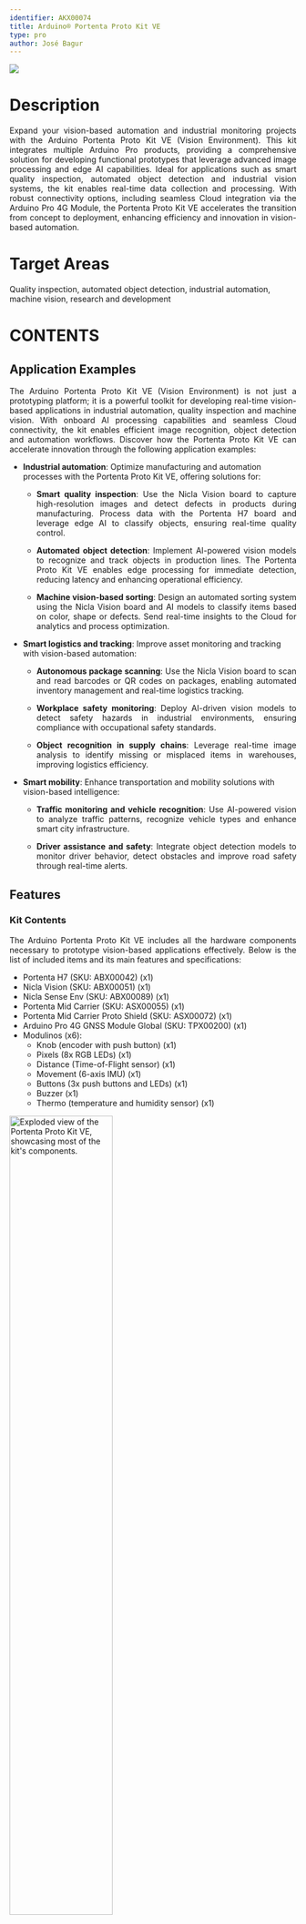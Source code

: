 ```yaml
---
identifier: AKX00074
title: Arduino® Portenta Proto Kit VE
type: pro
author: José Bagur
---
```


![](assets/proto-kit-perspective.png)

# Description

<p style="text-align: justify;">Expand your vision-based automation and industrial monitoring projects with the Arduino Portenta Proto Kit VE (Vision Environment). This kit integrates multiple Arduino Pro products, providing a comprehensive solution for developing functional prototypes that leverage advanced image processing and edge AI capabilities. Ideal for applications such as smart quality inspection, automated object detection and industrial vision systems, the kit enables real-time data collection and processing. With robust connectivity options, including seamless Cloud integration via the Arduino Pro 4G Module, the Portenta Proto Kit VE accelerates the transition from concept to deployment, enhancing efficiency and innovation in vision-based automation.
</p>

# Target Areas

Quality inspection, automated object detection, industrial automation, machine vision, research and development

# CONTENTS
## Application Examples

<p style="text-align: justify;">The Arduino Portenta Proto Kit VE (Vision Environment) is not just a prototyping platform; it is a powerful toolkit for developing real-time vision-based applications in industrial automation, quality inspection and machine vision. With onboard AI processing capabilities and seamless Cloud connectivity, the kit enables efficient image recognition, object detection and automation workflows. Discover how the Portenta Proto Kit VE can accelerate innovation through the following application examples:</p>

- **Industrial automation**: Optimize manufacturing and automation processes with the Portenta Proto Kit VE, offering solutions for:
  - <p style="text-align: justify;"><strong>Smart quality inspection</strong>: Use the Nicla Vision board to capture high-resolution images and detect defects in products during manufacturing. Process data with the Portenta H7 board and leverage edge AI to classify objects, ensuring real-time quality control.</p>
  - <p style="text-align: justify;"><strong>Automated object detection</strong>: Implement AI-powered vision models to recognize and track objects in production lines. The Portenta Proto Kit VE enables edge processing for immediate detection, reducing latency and enhancing operational efficiency.</p>
  - <p style="text-align: justify;"><strong>Machine vision-based sorting</strong>: Design an automated sorting system using the Nicla Vision board and AI models to classify items based on color, shape or defects. Send real-time insights to the Cloud for analytics and process optimization.</p>

- **Smart logistics and tracking**: Improve asset monitoring and tracking with vision-based automation:
  - <p style="text-align: justify;"><strong>Autonomous package scanning</strong>: Use the Nicla Vision board to scan and read barcodes or QR codes on packages, enabling automated inventory management and real-time logistics tracking.</p>
  - <p style="text-align: justify;"><strong>Workplace safety monitoring</strong>: Deploy AI-driven vision models to detect safety hazards in industrial environments, ensuring compliance with occupational safety standards.</p>
  - <p style="text-align: justify;"><strong>Object recognition in supply chains</strong>: Leverage real-time image analysis to identify missing or misplaced items in warehouses, improving logistics efficiency.</p>

- **Smart mobility**: Enhance transportation and mobility solutions with vision-based intelligence:
  - <p style="text-align: justify;"><strong>Traffic monitoring and vehicle recognition</strong>: Use AI-powered vision to analyze traffic patterns, recognize vehicle types and enhance smart city infrastructure.</p>
  - <p style="text-align: justify;"><strong>Driver assistance and safety</strong>: Integrate object detection models to monitor driver behavior, detect obstacles and improve road safety through real-time alerts.</p>

## Features
### Kit Contents

<p style="text-align: justify;">The Arduino Portenta Proto Kit VE includes all the hardware components necessary to prototype vision-based applications effectively. Below is the list of included items and its main features and specifications:</p>

- Portenta H7 (SKU: ABX00042) (x1)
- Nicla Vision (SKU: ABX00051) (x1)
- Nicla Sense Env (SKU: ABX00089) (x1)
- Portenta Mid Carrier (SKU: ASX00055) (x1)
- Portenta Mid Carrier Proto Shield (SKU: ASX00072) (x1)
- Arduino Pro 4G GNSS Module Global (SKU: TPX00200) (x1)
- Modulinos (x6):
  - Knob (encoder with push button) (x1)
  - Pixels (8x RGB LEDs) (x1)
  - Distance (Time-of-Flight sensor) (x1)
  - Movement (6-axis IMU) (x1)
  - Buttons (3x push buttons and LEDs) (x1)
  - Buzzer (x1)
  - Thermo (temperature and humidity sensor) (x1)

<img src="assets/proto-kit-perspective-dismounted.png" alt="Exploded view of the Portenta Proto Kit VE, showcasing most of the kit's components." style="width: 60%; height: auto;"></img>

<div style="page-break-after: always;"></div>

#### Portenta H7 (SKU: ABX00042)

<p style="text-align: justify;">The Portenta H7 is a dual-core microcontroller board powered by the STMicroelectronics® STM32H747XI, featuring a 32-bit Arm® Cortex®-M7 running at 480 MHz and a Cortex®-M4 at 240 MHz. It includes advanced graphics capabilities and operates within an industrial temperature range (-40 °C to 85 °C).</p>

<img src="assets/portenta_h7.jpg" alt="Portenta H7 board" style="width: 60%; height: auto;"></img>

Below is a summary of the most important specifications of the Portenta H7 board:

| **Feature**                | **Specification**                                                                         |
|----------------------------|-------------------------------------------------------------------------------------------|
| **Microcontroller**        | STMicroelectronics® STM32H747XI Dual 32-bit Arm® Cortex®-M7 and Cortex®-M4                |
| **USB Connector**          | USB-C®                                                                                    |
| **Digital I/O Pins**       | 78 (High-Density Pins)                                                                    |
| **Analog Input Pins**      | 8 (High-Density Pins)                                                                     |
| **PWM Pins**               | 10 (High-Density Pins)                                                                    |
| **Wireless Connectivity**  | Wi-Fi® 2.4 GHz 802.11 b/g/n, Bluetooth® 4.1 (Murata® LBEE5KL1DX)                          |
| **Ethernet Connectivity**  | RMII 10/100 Mbps (LAN8742AI)                                                              |
| **Secure Element**         | NXP® SE050C2 and Microchip® ATECC608                                                      |
| **Clock Speed**            | 480 MHz (M7 core), 240 MHz (M4 core)                                                      |
| **Memory**                 | 2 MB Flash, 1 MB RAM (internal); 16 MB NOR Flash, 8 MB SDRAM (external)                   |
| **Board Dimensions**       | 66.04 mm x 25.40 mm                                                                       |

<div style="background-color: rgba(0, 170, 228, 0.2); border-left: 6px solid rgba(0, 120, 180, 1); margin: 20px 0; padding: 15px;">
  <p style="text-align: justify;">
    For detailed information about the Portenta H7 board, please refer to its corresponding documentation available on Arduino Docs:
    <a href="https://docs.arduino.cc/hardware/portenta-h7/" target="_blank" style="color: #0056b3; text-decoration: underline;">
      Portenta H7 Official Documentation [8]
    </a>
  </p>
</div>

<div style="page-break-after: always;"></div>

#### Nicla Vision (SKU: ABX00051)

<p style="text-align: justify;">The Nicla Vision is a compact and powerful microcontroller board designed for edge AI and vision-based applications. It combines a high-performance dual-core STM32H747AII6 microcontroller with an onboard 2MP color camera, making it ideal for projects involving image processing, object recognition and machine vision at the edge.</p> 

<img src="assets/nicla_vision.jpg" alt="Nicla Vision board" style="width: 55%; height: auto;"></img>

Below is a summary of the most important specifications of the Nicla Vision board:

| **Feature**               | **Specification**                                                                                |
|---------------------------|--------------------------------------------------------------------------------------------------|
| **Microcontroller**       | STMicroelectronics® STM32H747AII6 Dual Arm® Cortex® M7/M4                                        |
| **USB Connector**         | Micro-USB                                                                                        |
| **Digital I/O Pins**      | 10                                                                                               |
| **Analog Input Pins**     | 3                                                                                                |
| **PWM Pins**              | 10                                                                                               |
| **Wireless Connectivity** | Wi-Fi®/Bluetooth® Low Energy 4.2 (Murata 1DX - LBEE5KL1DX-883)                                   |
| **Onboard Sensors**       | 2 MP Color Camera, LSM6DSOX (IMU), VL53L1CBV0FY/1 (Time-Of-Flight sensor), MP34DT05 (microphone) |
| **Clock Speed**           | M7 core up to 480 MHz, M4 core up to 240 MHz                                                     |
| **Memory**                | 2 MB Flash, 1 MB RAM (internal); 16 MB QSPI Flash (external)                                     |
| **Onboard Interfaces**    | SPI (x1), I2C (x1), UART (x1)                                                                    |
| **Dimensions**            | 22.86 mm x 22.86 mm                                                                              |

<div style="background-color: rgba(0, 170, 228, 0.2); border-left: 6px solid rgba(0, 120, 180, 1); margin: 20px 0; padding: 15px;">
  <p style="text-align: justify;">
    For detailed information about the Nicla Vision board, please refer to its corresponding documentation available on Arduino Docs:
    <a href="https://docs.arduino.cc/hardware/nicla-vision/" target="_blank" style="color: #0056b3; text-decoration: underline;">
      Nicla Vision Official Documentation [9]
    </a>
  </p>
</div>

<div style="page-break-after: always;"></div>

#### Nicla Sense Env (SKU: ABX00089)

<p style="text-align: justify;">The Nicla Sense Env is a compact and efficient board designed to integrate advanced environmental sensing capabilities into your projects. It combines three state-of-the-art sensors from Renesas®, providing precise measurements of temperature, humidity and air quality for both indoor and outdoor environments. This board is ideal for applications in climate control systems, air quality monitoring and environmental data collection.
</p> 

<img src="assets/nicla_sense_env.jpg" alt="Nicla Sense Env board" style="width: 55%; height: auto;"></img>

Below is a summary of the most important specifications of the Nicla Sense Env board:

| **Feature**               | **Specification**                                                                                                     |
|---------------------------|-----------------------------------------------------------------------------------------------------------------------|
| **Dimensions**            | 22.86 mm x 22.86 mm                                                                                                   |
| **Weight**                | 2 g                                                                                                                   |
| **Operating Voltage**     | 3.3 VDC                                                                                                               |
| **Microcontroller**       | Renesas® RA2E1, 48 MHz Arm® Cortex®-M23 (not user-accessible)                                                         |
| **Onboard Sensors**       | HS4001 (temperature and humidity sensor), ZMOD4410 (indoor air quality sensor), ZMOD4510 (outdoor air quality sensor) |
| **Connectivity**          | Onboard ESLOV connector                                                                                               |
| **Operating Temperature** | -40 °C to +85 °C                                                                                                      |

<div style="background-color: rgba(0, 170, 228, 0.2); border-left: 6px solid rgba(0, 120, 180, 1); margin: 20px 0; padding: 15px;">
  <p style="text-align: justify;">
    For detailed information about the Nicla Sense Env board, please refer to its corresponding documentation available on Arduino Docs:
    <a href="https://docs.arduino.cc/hardware/nicla-sense-env/" target="_blank" style="color: #0056b3; text-decoration: underline;">
      Nicla Sense Env Official Documentation [10]
    </a>
  </p>
</div>

<div style="page-break-after: always;"></div>

#### Portenta Mid Carrier (SKU: ASX00055)

<p style="text-align: justify;">The Arduino Portenta Mid Carrier expands connectivity options for Portenta family boards, including Ethernet, USB-A, mPCIe, CAN, MicroSD and 4G. It also features JTAG pins for debugging and supports I2C, SPI, PWM, digital and analog I/Os.</p> 

<img src="assets/portenta_mid_carrier.jpg" alt="Portenta Mid Carrier" style="width: 70%; height: auto;"></img>

Below is a summary of the most important specifications of the Portenta Mid Carrier:

| **Feature**                  | **Specification**                                                                                                                            |
|------------------------------|----------------------------------------------------------------------------------------------------------------------------------------------|
| **Compatible Boards**        | Portenta X8, Portenta H7 (except MIPI Camera), Portenta C33 (except MIPI Camera)                                                             |
| **Camera Interfaces**        | MIPI Connector (x1), Arducam Connector (x1), USB-A (x1)                                                                                      |
| **Display Interface**        | DSI (x1)                                                                                                                                     |
| **Communication Interfaces** | 4G (mPCIe, x1), Ethernet (x1), SPI (x2), I2C (x3), UART (x4), CAN FD (x2, one without transceiver), I2S (x1), SAI (x1), PDM (x1), SPDIF (x1) |
| **User Interface**           | Power On Push Button (x1)                                                                                                                    |
| **Storage**                  | MicroSD card slot (x1)                                                                                                                       |
| **Hardware Debugging**       | JTAG/SWD                                                                                                                                     |
| **Power Supply**             | Board operating voltage (VIN): +5 VDC; Maximum current provided: 2 A                                                                         |
| **Dimensions**               | 114 mm x 86.5 mm                                                                                                                             |

<div style="background-color: rgba(0, 170, 228, 0.2); border-left: 6px solid rgba(0, 120, 180, 1); margin: 20px 0; padding: 15px;">
  <p style="text-align: justify;">
    For detailed information about the Portenta Mid Carrier, please refer to its corresponding documentation available on Arduino Docs:
    <a href="https://docs.arduino.cc/hardware/portenta-mid-carrier/" target="_blank" style="color: #0056b3; text-decoration: underline;">
      Portenta Mid Carrier Official Documentation [11]
    </a>
  </p>
</div>

<div style="page-break-after: always;"></div>

#### Arduino Pro 4G GNSS Module Global (SKU: TPX00200)

<p style="text-align: justify;">Designed in the widely used Mini PCI Express (mPCIe) format, this module provides global LTE Cat.4 connectivity, 4G support and GNSS capabilities.</p>

<img src="assets/4g_module.jpg" alt="Arduino Pro 4G GNSS Module" style="width: 40%; height: auto;"></img>

Below is a summary of the most important specifications of the Arduino Pro 4G GNSS Module Global:

| **Feature**               | **Specification**                                                                             |
|---------------------------|-----------------------------------------------------------------------------------------------|
| **Module Format**         | Mini PCI Express (mPCIe), PCI Express Mini Card 1.2 Standard Interface                        |
| **Cellular Connectivity** | LTE Cat.4 with 2G/3G fallback                                                                 |
| **GNSS**                  | GPS, GLONASS, BeiDou, Galileo, QZSS (Protocol: NMEA 0180, Update Rate: 1 Hz)                  |
| **LTE Characteristics**   | RF Bandwidth: 1.4, 3, 5, 10, 15, 20 MHz; Download: 150 Mbps; Upload: 50 Mbps                  |
| **UMTS Characteristics**  | DC-HSDPA: 42 Mbps (Download); HSUPA: 5.76 Mbps (Upload); WCDMA: 384 kbps                      |
| **GSM Characteristics**   | EDGE: 296 kbps (Download), 236.8 kbps (Upload); GPRS: 107 kbps (Download), 85.6 kbps (Upload) |
| **Antenna Connectors**    | Main, diversity and GNSS antenna receptacles                                                  |
| **Power Supply**          | +3.3 VDC                                                                                      |
| **Interfaces**            | USB, UART, PCM/I2C                                                                            |
| **Certifications**        | CE, ROHS, REACH, UKCA, FCC, IC                                                                |
| **Dimensions**            | 30 mm x 51 mm                                                                                 |
| **Temperature Range**     | Operating: -35 °C to +75 °C; Extended: -40 °C to +80 °C; Storage: -40 °C to +90 °C            |

<div style="background-color: rgba(0, 170, 228, 0.2); border-left: 6px solid rgba(0, 120, 180, 1); margin: 20px 0; padding: 15px;">
  <p style="text-align: justify;">
    For detailed information about the Arduino Pro 4G GNSS Module Global, please refer to its corresponding documentation available on Arduino Docs:
    <a href="https://docs.arduino.cc/hardware/pro-4g-module/" target="_blank" style="color: #0056b3; text-decoration: underline;">
      Arduino Pro 4G GNSS Module Official Documentation [12]
    </a>
  </p>
</div>

<div style="page-break-after: always;"></div>

### Kit Included Accessories

- +24 VDC/1A power supply (x1) 
- M2.5 nut (x2)
- M2.5 screw (x2)
- M2.5 washer (x2)
- M2.5 x 7 spacer (x2)
- QWIIC cable (x7)
- USB-A to USB-C® cable (x1)
- USB-A to Micro USB cable (x1)
- Arduino Pro 4G Module antennas kit (SKU: TPX002199) (x1)

### Kit Related Products

- Arduino X8 (SKU:ABX00074)
- Arduino Nicla Voice (SKU:ABX00061)
- Arduino Nicla Sense ME (SKU: ABX00050)
- Arduino Portenta C33 (SKU: ABX00049)

<div style="page-break-after: always;"></div>

## Ratings

### Recommended Operating Conditions

<p style="text-align: justify;">
The table below provides a comprehensive guideline for the optimal use of the Arduino Portenta Proto Kit VE, outlining typical operating conditions and design limits. The operating conditions of the Portenta Proto Kit VE are largely a function based on its component's specifications.
</p>

|                **Parameter**               |    **Symbol**   | **Min** | **Typ** | **Max** | **Unit** |
|:------------------------------------------:|:---------------:|:-------:|:-------:|:-------:|:--------:|
| Input Voltage of the Power Jack Connector¹ | V<sub>PJC</sub> |   7.0   |    -    |    30   |     V    |
|           Operating Temperature²           |  T<sub>O</sub>  |   -40   |    -    |    85   |    °C    |

<sup>1</sup> Onboard power jack connector of the Portenta Mid Carrier Proto Shield.
<sup>2</sup> The operating temperature represents the range for the entire kit and not just an individual component.

<div style="background-color: #FFFFE0; border-left: 6px solid #FFD700; margin: 20px 0; padding: 15px;">
<p style="text-align: justify;"><strong>Note:</strong> While the kit can be powered through different pins and connectors, the recommended method is to use the power jack connector of the Portenta Mid Carrier Proto Shield. Any alternative power options should be carefully evaluated by consulting the individual power specifications of each component to avoid potential damage.</p>
</div>

<div style="page-break-after: always;"></div>

## Kit Power Supply

<p style="text-align: justify;">The Arduino Portenta Proto Kit VE can be powered through one of the following recommended methods:</p>

- <p style="text-align: justify;"><strong>Portenta Mid Carrier Proto Shield onboard power jack</strong>: Provides a dedicated connection to power the kit using a +7 to 30 VDC input. The kit includes a compatible +24 VDC/1A power supply intended to be used with this power jack.</p>
- <p style="text-align: justify;"><strong>USB-C® connector on the Portenta H7 board</strong>: Allows powering the kit with +5 VDC through the Portenta H7's USB-C® port or the terminal pins on the Portenta Mid Carrier.</p>

![Power options of the Portenta Proto Kit ME](assets/kit_power_supply.png)

<div style="background-color: #FFFFE0; border-left: 6px solid #FFD700; margin: 20px 0; padding: 15px;">
<p style="text-align: justify;"><strong>Tip:</strong> To ensure reliable performance, always prioritize using the dedicated power jack on the Portenta Mid Carrier Proto Shield and the kit's provided power supply for configurations requiring higher power stability.</p>
</div>

<div style="background-color: #FFCCCC; border-left: 6px solid #FF0000; margin: 20px 0; padding: 15px;">
<p style="text-align: justify;"><strong>Safety Note:</strong> Always disconnect power before making hardware changes to the kit. Ensure that power specifications are within the recommended limits to avoid damage to components.</p>
</div>

<div style="page-break-after: always;"></div>

## Device Operation

### Getting Started - IDE

<p style="text-align: justify;">If you want to program your Arduino Portenta Proto Kit VE offline, install the Arduino Desktop IDE <strong>[1]</strong>. To connect the Portenta H7 board to your computer, you will need a USB-C® cable. Additionally, to program or interact with the Nicla Vision board, ensure you have a Micro USB cable compatible with the board.</p>

### Getting Started - Arduino Cloud Editor

<p style="text-align: justify;">All components of the Portenta Proto Kit VE work seamlessly on the Arduino Cloud Editor <strong>[2]</strong> by installing a simple plugin. The Arduino Cloud Editor is hosted online, ensuring it is always up-to-date with the latest features and support for all boards and devices. Follow <strong>[3]</strong> to start coding in the browser and upload your sketches onto the Portenta H7 board or other components.</p>

### Getting Started - Arduino Cloud

<p style="text-align: justify;">The Portenta Proto Kit VE is fully supported on Arduino Cloud, enabling you to log, graph, and analyze sensor data, trigger events and automate processes for industrial, business, or smart home applications via the Portenta H7 board. Take a look at the official documentation <strong>[3]</strong> to learn more about how to integrate the kit into your IoT projects.</p>

### Sample Sketches

<p style="text-align: justify;">Sample sketches for the Portenta Proto Kit VE can be found either in the “Examples” menu in the Arduino IDE or the “Portenta Proto Kit VE Documentation” section of Arduino documentation <strong>[4]</strong>. These examples include basic and advanced applications showcasing motion and environmental monitoring capabilities.</p>

### Online Resources

<p style="text-align: justify;">Now that you have gone through the basics of what you can do with the Portenta Proto Kit VE, you can explore the endless possibilities it provides by checking exciting projects on Arduino Project Hub <strong>[5]</strong>, the Arduino Library Reference <strong>[6]</strong> and the ACE-220 online course <strong>[7]</strong>. The Enterprise Prototyping with Portenta Proto Kit ME (ACE-220) course is a resource designed to help you master prototyping in embedded electronics and IoT. Gain hands-on experience with the kit and accelerate your journey from concept to innovation by building functional prototypes tailored for industrial and IoT applications.</p>

<div style="page-break-after: always;"></div>

## Mechanical Information

<p style="text-align: justify;">
The Arduino Portenta Proto Kit VE offers significant mechanical flexibility, supporting multiple configurations based on the combination of components used. This section provides the main dimensions of one possible configuration for reference. For detailed mechanical specifications of each individual component, please consult the corresponding documentation available on Arduino Docs.
</p>

### Kit Dimensions

<p style="text-align: justify;">
The figures below show the main dimensions of the kit in a stacked configuration that includes the Portenta H7 board, the Portenta Mid Carrier, the Portenta Mid Carrier Proto Shield, the Arduino Pro 4G Module, one Modulino (Pixels) and the Nicla Vision board. While the Nicla Sense Env is part of the kit, it is not physically stacked with these components. Instead, it connects to the system via an ESLOV cable, whose length may vary depending on the user's setup. As a result, the Nicla Sense Env and its connection are not represented in this stacked configuration. All dimensions are in millimeters (mm).
</p>

- <p style="text-align: justify;"><strong>Top View</strong>: Displays the width and length of the stacked components configuration of the kit.</p>

![](assets/proto-kit-example-mechanical-1.png)

<div style="page-break-after: always;"></div>

- <p style="text-align: justify;"><strong>Side View</strong>: Displays the height of the stacked components configuration of the kit.</p>

![](assets/proto-kit-example-mechanical-2.png)

<div style="page-break-after: always;"></div>

## Product Compliance

<p style="text-align: justify;">The Arduino Portenta Proto Kit VE consists of multiple individual Arduino products, each of which complies with specific regulations and certifications. For detailed product compliance information, please refer to the corresponding datasheets of each component included in the kit:</p>

- [Portenta H7 Documentation](https://docs.arduino.cc/hardware/portenta-h7/) **[8]**
- [Nicla Vision Documentation](https://docs.arduino.cc/hardware/nicla-vision/) **[9]**
- [Nicla Sense Env Documentation](https://docs.arduino.cc/hardware/nicla-sense-env/) **[10]**
- [Portenta Mid Carrier Documentation](https://docs.arduino.cc/hardware/portenta-mid-carrier/) **[11]**
- [Arduino Pro 4G Module Documentation](https://docs.arduino.cc/hardware/pro-4g-module/) **[12]**


## FCC Caution

<p style="text-align: justify;">The components of the Arduino Portenta Proto Kit ME are subject to individual FCC regulations. Please refer to the FCC documentation linked in each Arduino component's datasheet for specific compliance details:</p>

- [Portenta H7 Documentation](https://docs.arduino.cc/hardware/portenta-h7/) **[8]**
- [Nicla Vision Documentation](https://docs.arduino.cc/hardware/nicla-vision/) **[9]**
- [Portenta Mid Carrier Documentation](https://docs.arduino.cc/hardware/portenta-mid-carrier/) **[11]**
- [Arduino Pro 4G Module Documentation](https://docs.arduino.cc/hardware/pro-4g-module/) **[12]**

## Company Information

| **Company name** |              **Arduino S.r.l.**              |
|:----------------:|:--------------------------------------------:|
| Company address  | Via Andrea Appiani, 25 - 20900 Monza (Italy) |

## Reference Documentation

| **No.** |            **Reference**            | **Link**                                                |
|:-------:|:-----------------------------------:|---------------------------------------------------------|
|    1    | Arduino IDE (Desktop)               | https://www.arduino.cc/en/software                      |
|    2    | Arduino Cloud Editor                | https://create.arduino.cc/editor                        |
|    3    | Arduino Cloud - Getting Started     | https://docs.arduino.cc/arduino-cloud/guides/overview/  |
|    4    | Portenta Proto Kit ME Documentation | https://docs.arduino.cc/hardware/portenta-proto-kit-me/ |
|    5    | Arduino Project Hub                 | https://create.arduino.cc/projecthub                    |
|    6    | Arduino Library Reference           | https://docs.arduino.cc/language-reference/             |
|    7    | ACE-220 Online Course               | https://academy.arduino.cc/courses/ace-220              |
|    8    | Portenta H7 Documentation           | https://docs.arduino.cc/hardware/portenta-h7/           |
|    9    | Nicla Vision Documentation          | https://docs.arduino.cc/hardware/nicla-vision/          |
|    10   | Nicla Sense Env Documentation       | https://docs.arduino.cc/hardware/nicla-sense-env/       |
|    11   | Portenta Mid Carrier Documentation  | https://docs.arduino.cc/hardware/portenta-mid-carrier/  |
|    12   | Arduino Pro 4G Module Documentation | https://docs.arduino.cc/hardware/pro-4g-module/         |

## Document Revision History

|  **Date**  | **Revision** |   **Changes**  |
|:----------:|:------------:|:--------------:|
| 12/02/2025 |       1      |  First release |